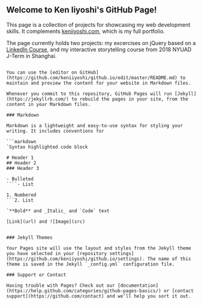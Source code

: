 ## Welcome to Ken Iiyoshi's GitHub Page!

This page is a collection of projects for showcasing my web development skills. It complements [keniiyoshi.com](https://www.keniiyoshi.com), which is my full portfolio.

The page currently holds two projects: my excercises on jQuery based on a [LinkedIn Course](https://www.linkedin.com/learning/jquery-essential-training-2?u=2131553), and my interactive storytelling course from 2018 NYUAD J-Term in Shanghai. 


```## Welcome to GitHub Pages

You can use the [editor on GitHub](https://github.com/keniiyoshi/github.io/edit/master/README.md) to maintain and preview the content for your website in Markdown files.

Whenever you commit to this repository, GitHub Pages will run [Jekyll](https://jekyllrb.com/) to rebuild the pages in your site, from the content in your Markdown files.

### Markdown

Markdown is a lightweight and easy-to-use syntax for styling your writing. It includes conventions for

```markdown
`Syntax highlighted code block

# Header 1
## Header 2
### Header 3

- Bulleted
````- List

1. Numbered
```2. List

`**Bold** and _Italic_ and `Code` text

[Link](url) and ![Image](src)
```

```For more details see [GitHub Flavored Markdown](https://guides.github.com/features/mastering-markdown/).

### Jekyll Themes

Your Pages site will use the layout and styles from the Jekyll theme you have selected in your [repository settings](https://github.com/keniiyoshi/github.io/settings). The name of this theme is saved in the Jekyll `_config.yml` configuration file.

### Support or Contact

Having trouble with Pages? Check out our [documentation](https://help.github.com/categories/github-pages-basics/) or [contact support](https://github.com/contact) and we’ll help you sort it out.
